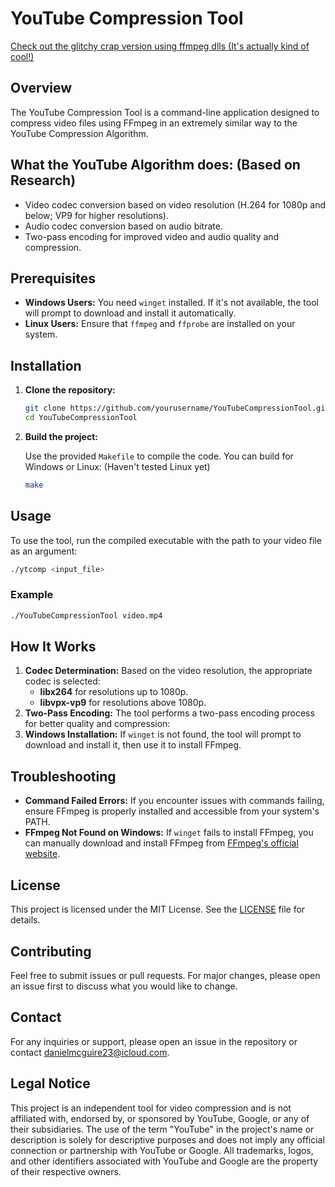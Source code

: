 
# YouTube Compression Tool
[Check out the glitchy crap version using ffmpeg dlls (It's actually kind of cool!)](https://github.com/DanielLMcGuire/YTCompression-Rewrite)

## Overview

The YouTube Compression Tool is a command-line application designed to compress video files using FFmpeg in an extremely similar way to the YouTube Compression Algorithm.

## What the YouTube Algorithm does: (Based on Research)

- Video codec conversion based on video resolution (H.264 for 1080p and below; VP9 for higher resolutions).
- Audio codec conversion based on audio bitrate.
- Two-pass encoding for improved video and audio quality and compression.

## Prerequisites

- **Windows Users:** You need `winget` installed. If it's not available, the tool will prompt to download and install it automatically.
- **Linux Users:** Ensure that `ffmpeg` and `ffprobe` are installed on your system.

## Installation

1. **Clone the repository:**

   ```bash
   git clone https://github.com/yourusername/YouTubeCompressionTool.git
   cd YouTubeCompressionTool
   ```

2. **Build the project:**

   Use the provided `Makefile` to compile the code. You can build for Windows or Linux: (Haven't tested Linux yet)

   ```bash
   make 
   ```

## Usage

To use the tool, run the compiled executable with the path to your video file as an argument:

```bash
./ytcomp <input_file>
```

### Example

```bash
./YouTubeCompressionTool video.mp4
```

## How It Works

1. **Codec Determination:** Based on the video resolution, the appropriate codec is selected:
   - **libx264** for resolutions up to 1080p.
   - **libvpx-vp9** for resolutions above 1080p.
2. **Two-Pass Encoding:** The tool performs a two-pass encoding process for better quality and compression:
3. **Windows Installation:** If `winget` is not found, the tool will prompt to download and install it, then use it to install FFmpeg.

## Troubleshooting

- **Command Failed Errors:** If you encounter issues with commands failing, ensure FFmpeg is properly installed and accessible from your system's PATH.
- **FFmpeg Not Found on Windows:** If `winget` fails to install FFmpeg, you can manually download and install FFmpeg from [FFmpeg's official website](https://ffmpeg.org/download.html).

## License

This project is licensed under the MIT License. See the [LICENSE](LICENSE) file for details.

## Contributing

Feel free to submit issues or pull requests. For major changes, please open an issue first to discuss what you would like to change.

## Contact

For any inquiries or support, please open an issue in the repository or contact danielmcguire23@icloud.com.

## Legal Notice

This project is an independent tool for video compression and is not affiliated with, endorsed by, or sponsored by YouTube, Google, or any of their subsidiaries. The use of the term "YouTube" in the project's name or description is solely for descriptive purposes and does not imply any official connection or partnership with YouTube or Google. All trademarks, logos, and other identifiers associated with YouTube and Google are the property of their respective owners.
